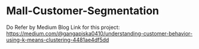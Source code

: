 # Mall-Customer-Segmentation

Do Refer by Medium Blog Link for this project: https://medium.com/@gangapiska0410/understanding-customer-behavior-using-k-means-clustering-4481ae4df5dd
